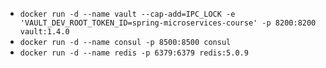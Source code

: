 
* `docker run -d --name vault --cap-add=IPC_LOCK -e 'VAULT_DEV_ROOT_TOKEN_ID=spring-microservices-course' -p 8200:8200 vault:1.4.0`
* `docker run -d --name consul -p 8500:8500 consul`
* `docker run -d --name redis -p 6379:6379 redis:5.0.9`
